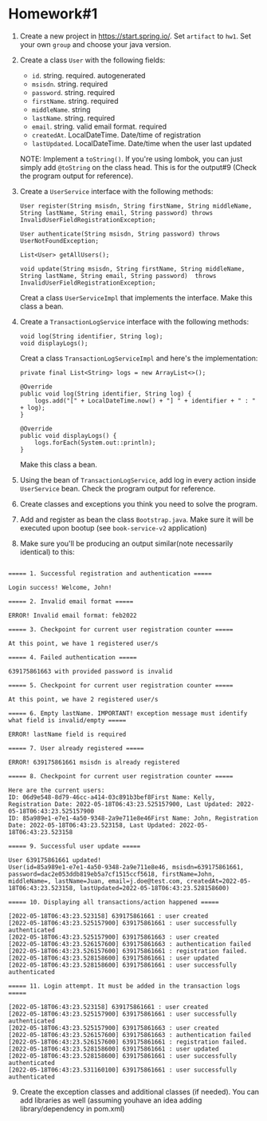 # Homework#1

1. Create a new project in https://start.spring.io/. Set `artifact` to `hw1`. Set your own `group` and choose your java version.
2. Create a class `User` with the following fields:
    * `id`. string. required. autogenerated
    * `msisdn`. string. required
    * `password`. string. required
    * `firstName`. string. required
    * `middleName`. string
    * `lastName`. string. required
    * `email`. string. valid email format. required
    * `createdAt`. LocalDateTime. Date/time of registration
    * `lastUpdated`. LocalDateTime. Date/time when the user last updated

    NOTE: Implement a `toString()`. If you're using lombok, you can just simply add `@toString` on the class head. This is for the output#9 (Check the program output for reference).
3. Create a `UserService` interface with the following methods:
    ```
    User register(String msisdn, String firstName, String middleName, String lastName, String email, String password) throws InvalidUserFieldRegistrationException;
    
    User authenticate(String msisdn, String password) throws UserNotFoundException;
    
    List<User> getAllUsers();
    
    void update(String msisdn, String firstName, String middleName, String lastName, String email, String password)  throws InvalidUserFieldRegistrationException;
    ```
    Creat a class `UserServiceImpl` that implements the interface. Make this class a bean.
4. Create a `TransactionLogService` interface with the following methods:
    ```
    void log(String identifier, String log);
    void displayLogs();
    ```

    Creat a class `TransactionLogServiceImpl` and here's the implementation:
    ```
    private final List<String> logs = new ArrayList<>();

    @Override
    public void log(String identifier, String log) {
        logs.add("[" + LocalDateTime.now() + "] " + identifier + " : " + log);
    }

    @Override
    public void displayLogs() {
        logs.forEach(System.out::println);
    }
    ```

    Make this class a bean.
5. Using the bean of `TransactionLogService`, add log in every action inside `UserService` bean. Check the program output for reference.
6. Create classes and exceptions you think you need to solve the program.
7. Add and register as bean the class `Bootstrap.java`. Make sure it will be executed upon bootup (see `book-service-v2` application)
8. Make sure you'll be producing an output similar(note necessarily identical) to this:
```

===== 1. Successful registration and authentication =====

Login success! Welcome, John!

===== 2. Invalid email format =====

ERROR! Invalid email format: feb2022

===== 3. Checkpoint for current user registration counter =====

At this point, we have 1 registered user/s

===== 4. Failed authentication =====

639175861663 with provided password is invalid

===== 5. Checkpoint for current user registration counter =====

At this point, we have 2 registered user/s

===== 6. Empty lastName. IMPORTANT! exception message must identify what field is invalid/empty =====

ERROR! lastName field is required

===== 7. User already registered =====

ERROR! 639175861661 msisdn is already registered

===== 8. Checkpoint for current user registration counter =====

Here are the current users: 
ID: 06d9e548-8d79-46cc-a414-03c891b3bef8First Name: Kelly, Registration Date: 2022-05-18T06:43:23.525157900, Last Updated: 2022-05-18T06:43:23.525157900
ID: 85a989e1-e7e1-4a50-9348-2a9e711e8e46First Name: John, Registration Date: 2022-05-18T06:43:23.523158, Last Updated: 2022-05-18T06:43:23.523158

===== 9. Successful user update =====

User 639175861661 updated!
User(id=85a989e1-e7e1-4a50-9348-2a9e711e8e46, msisdn=639175861661, password=dac2e053ddb819eb5a7cf1515ccf5618, firstName=John, middleName=, lastName=Juan, email=j.doe@test.com, createdAt=2022-05-18T06:43:23.523158, lastUpdated=2022-05-18T06:43:23.528158600)

===== 10. Displaying all transactions/action happened =====

[2022-05-18T06:43:23.523158] 639175861661 : user created
[2022-05-18T06:43:23.525157900] 639175861661 : user successfully authenticated
[2022-05-18T06:43:23.525157900] 639175861663 : user created
[2022-05-18T06:43:23.526157600] 639175861663 : authentication failed
[2022-05-18T06:43:23.526157600] 639175861661 : registration failed.
[2022-05-18T06:43:23.528158600] 639175861661 : user updated
[2022-05-18T06:43:23.528158600] 639175861661 : user successfully authenticated

===== 11. Login attempt. It must be added in the transaction logs =====

[2022-05-18T06:43:23.523158] 639175861661 : user created
[2022-05-18T06:43:23.525157900] 639175861661 : user successfully authenticated
[2022-05-18T06:43:23.525157900] 639175861663 : user created
[2022-05-18T06:43:23.526157600] 639175861663 : authentication failed
[2022-05-18T06:43:23.526157600] 639175861661 : registration failed.
[2022-05-18T06:43:23.528158600] 639175861661 : user updated
[2022-05-18T06:43:23.528158600] 639175861661 : user successfully authenticated
[2022-05-18T06:43:23.531160100] 639175861661 : user successfully authenticated
```
9. Create the exception classes and additional classes (if needed). You can add libraries as well (assuming youhave an idea adding library/dependency in pom.xml)

